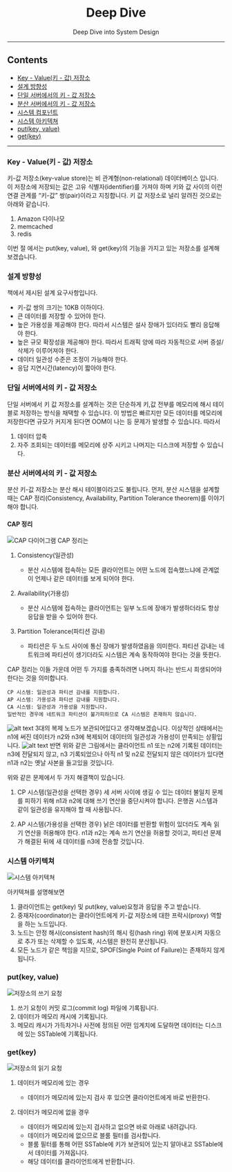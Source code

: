 <div align="center">

# Deep Dive  
Deep Dive into System Design

--- 
</div>

## Contents

- [Key - Value(키 - 값) 저장소](#key---value키---값-저장소)
- [설계 방향성](#설계-방향성)
- [단일 서버에서의 키 - 값 저장소](#단일-서버에서의-키---값-저장소)
- [분산 서버에서의 키 - 값 저장소](#분산-서버에서의-키---값-저장소)
- [시스템 컴포넌트](#시스템-컴포넌트)
- [시스템 아키텍쳐](#시스템-아키텍쳐)
- [put(key, value)](#putkey-value)
- [get(key)](#getkey)

---

### Key - Value(키 - 값) 저장소 
키-값 저장소(key-value store)는 비 관계형(non-relational) 데이터베이스 입니다. 이 저장소에 저장되는 값은 고유 식별자(identifier)를 가져야 하며 키와 값 사이의 이런 연결 관계를 “키-값” 쌍(pair)이라고 지칭합니다. 키 값 저장소로 널리 알려진 것으로는 아래와 같습니다.
1. Amazon 다이나모
2. memcached
3. redis

이번 절 에서는 put(key, value), 와 get(key)의 기능을 가지고 있는 저장소를 설계해보겠습니다.

### 설계 방향성 
책에서 제시된 설계 요구사항입니다.

- 키-값 쌍의 크기는 10KB 이하이다.
- 큰 데이터를 저장할 수 있어야 한다.
- 높은 가용성을 제공해야 한다. 따라서 시스템은 설사 장애가 있더라도 빨리 응답해야 한다.
- 높은 규모 확장성을 제공해야 한다. 따라서 트래픽 양에 따라 자동적으로 서버 증설/삭제가 이루어져야 한다.
- 데이터 일관성 수준은 조정이 가능해야 한다.
- 응답 지연시간(latency)이 짧아야 한다.

### 단일 서버에서의 키 - 값 저장소
단일 서버에서 키 값 저장소를 설계하는 것은 단순하게 키,값 전부를 메모리에 해시 테이블로 저장하는 방식을 채택할 수 있습니다. 이 방법은 빠르지만 모든 데이터를 메모리에 저장한다면 규모가 커지게 된다면 OOM이 나는 등 문제가 발생할 수 있습니다. 따라서
1. 데이터 압축
2. 자주 조회되는 데이터를 메모리에 상주 시키고 나머지는 디스크에 저장할 수 있습니다.
### 분산 서버에서의 키 - 값 저장소
분산 키-값 저장소는 분산 해시 테이블이라고도 불립니다. 먼저, 분산 시스템을 설계할 때는 CAP 정리(Consistency, Availability, Partition Tolerance theorem)를 이야기해야 합니다.

#### CAP 정리
![CAP 다이어그램](image.png)
CAP 정리는 
1. Consistency(일관성) 
    - 분산 시스템에 접속하는 모든 클라이언트는 어떤 노드에 접속했느냐에 관계없이 언제나 같은 데이터를 보게 되어야 한다.

2. Availability(가용성)
    - 분산 시스템에 접속하는 클라이언트는 일부 노드에 장애가 발생하더라도 항상 응답을 받을 수 있어야 한다.

3. Partition Tolerance(파티션 감내)
    - 파티션은 두 노드 사이에 통신 장애가 발생하였음을 의미한다. 파티션 감내는 네트워크에 파티션이 생기더라도 시스템은 계속 동작하여야 한다는 것을 뜻한다.

CAP 정리는 이들 가운데 어떤 두 가지를 충족하려면 나머지 하나는 반드시 희생되어야 한다는 것을 의미합니다. 

```
CP 시스템: 일관성과 파티션 감내를 지원합니다. 
AP 시스템: 가용성과 파티션 감내를 지원합니다. 
CA 시스템: 일관성과 가용성을 지원합니다. 
일반적인 경우에 네트워크 파티션이 불가피하므로 CA 시스템은 존재하지 않습니다.
```
![alt text](image-4.png)
3대의 복제 노드가 보관되어있다고 생각해보겠습니다. 이상적인 상태에서는 n1에 써진 데이터가 n2와 n3에 복제되어 데이터의 일관성과 가용성이 만족되는 상황입니다.
![alt text](image-5.png)
반면 위와 같은 그림에서는 클라이언트 n1 또는 n2에 기록된 데이터는 n3에 전달되지 않고, n3 기록되었으나 아직 n1 및 n2로 전달되지 않은 데이터가 있다면 n1과 n2는 옛날 사본을 들고있을 것입니다.

위와 같은 문제에서 두 가지 해결책이 있습니다.

1. CP 시스템(일관성을 선택한 경우)
세 서버 사이에 생길 수 있는 데이터 불일치 문제를 피하기 위해 n1과 n2에 대해 쓰기 연산을 중단시켜야 합니다. 은행권 시스템과 같이 일관성을 유지해야 할 때 사용됩니다.

2. AP 시스템(가용성을 선택한 경우)
낡은 데이터를 반환할 위험이 있더라도 계속 읽기 연산을 허용해야 한다. n1과 n2는 계속 쓰기 연산을 허용할 것이고, 파티션 문제가 해결된 뒤에 새 데이터를 n3에 전송할 것입니다.

### 시스템 아키텍쳐 
![시스템 아키텍쳐 ](image-1.png)

아키텍쳐를 설명해보면 
1. 클라이언트는 get(key) 및 put(key, value)요청과 응답을 주고 받습니다.
2. 중재자(coordinator)는 클라이언트에게 키-값 저장소에 대한 프락시(proxy) 역할을 하는 노드입니다.
3. 노드는 안정 해시(consistent hash)의 해시 링(hash ring) 위에 분포시켜 자동으로 추가 또는 삭제할 수 있도록, 시스템은 완전히 분산됩니다.
4. 모든 노드가 같은 책임을 지므로, SPOF(Single Point of Failure)는 존재하지 않게 됩니다. 

### put(key, value)
![저장소의 쓰기 요청](image-2.png)
1. 쓰기 요청이 커밋 로그(commit log) 파일에 기록됩니다.
2. 데이터가 메모리 캐시에 기록됩니다.
3. 메모리 캐시가 가득차거나 사전에 정의된 어떤 임계치에 도달하면 데이터는 디스크에 있는 SSTable에 기록됩니다.

### get(key)
![저장소의 읽기 요청](image-3.png)

1. 데이터가 메모리에 있는 경우
    - 데이터가 메모리에 있는지 검사 후 있으면 클라이언트에게 바로 반환한다.

2. 데이터가 메모리에 없을 경우
    - 데이터가 메모리에 있는지 검사하고 없으면 바로 아래로 내려갑니다.
    - 데이터가 메모리에 없으므로 블룸 필터를 검사합니다.
    - 블룸 필터를 통해 어떤 SSTable에 키가 보관되어 있는지 알아내고 SSTable에서 데이터를 가져옵니다.
    - 해당 데이터를 클라이언트에게 반환합니다.